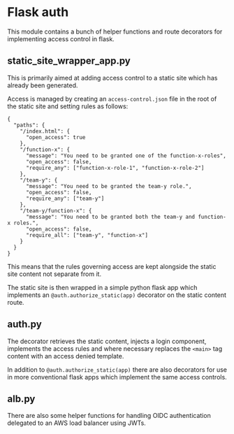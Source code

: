 # Flask auth

This module contains a bunch of helper functions and route 
decorators for implementing access control in flask.

## static_site_wrapper_app.py

This is primarily aimed at adding access control to a 
static site which has already been generated.  

Access is managed by creating an `access-control.json` file 
in the root of the static site and setting rules as follows:  

```
{
  "paths": {
    "/index.html": {
      "open_access": true
    },
    "/function-x": {
      "message": "You need to be granted one of the function-x-roles",
      "open_access": false,
      "require_any": ["function-x-role-1", "function-x-role-2"]
    },
    "/team-y": {
      "message": "You need to be granted the team-y role.",
      "open_access": false,
      "require_any": ["team-y"]
    },
    "/team-y/function-x": {
      "message": "You need to be granted both the team-y and function-x roles.",
      "open_access": false,
      "require_all": ["team-y", "function-x"]
    }
  }
}
```

This means that the rules governing access are kept alongside 
the static site content not separate from it.

The static site is then wrapped in a simple python flask app 
which implements an `@auth.authorize_static(app)` decorator 
on the static content route. 

## auth.py 

The decorator retrieves the static content, injects a login 
component, implements the access rules and where necessary 
replaces the `<main>` tag content with an access denied 
template.  

In addition to `@auth.authorize_static(app)` there are also 
decorators for use in more conventional flask apps which 
implement the same access controls. 

## alb.py 

There are also some helper functions for handling OIDC 
authentication delegated to an AWS load balancer using 
JWTs. 


